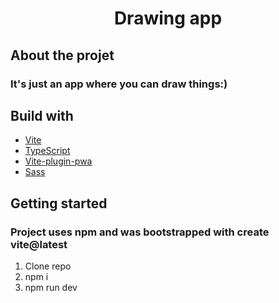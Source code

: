 
<h1 align='center'>Drawing app</h1>

## About the projet
### It's just an app where you can draw things:)

## Build with 
* [Vite](https://vitejs.dev)
* [TypeScript](https://www.typescriptlang.org)
* [Vite-plugin-pwa](https://www.npmjs.com/package/vite-plugin-pwa)
* [Sass](https://sass-lang.com)

## Getting started 
### Project uses npm and was bootstrapped with create vite@latest
1. Clone repo
2. npm i 
3. npm run dev
